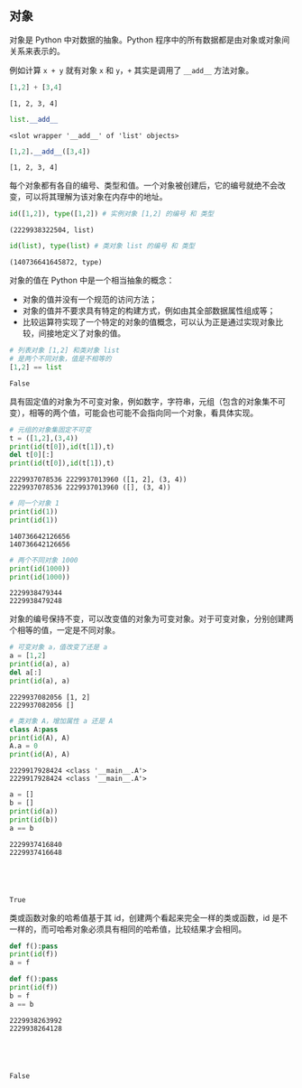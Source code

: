 ## 对象

对象是 Python 中对数据的抽象。Python 程序中的所有数据都是由对象或对象间关系来表示的。

例如计算 `x + y` 就有对象 `x` 和 `y`，`+` 其实是调用了 `__add__` 方法对象。


```python
[1,2] + [3,4]
```




    [1, 2, 3, 4]




```python
list.__add__
```




    <slot wrapper '__add__' of 'list' objects>




```python
[1,2].__add__([3,4])
```




    [1, 2, 3, 4]



每个对象都有各自的编号、类型和值。一个对象被创建后，它的编号就绝不会改变，可以将其理解为该对象在内存中的地址。


```python
id([1,2]), type([1,2]) # 实例对象 [1,2] 的编号 和 类型
```




    (2229938322504, list)




```python
id(list), type(list) # 类对象 list 的编号 和 类型
```




    (140736641645872, type)



对象的值在 Python 中是一个相当抽象的概念：
- 对象的值并没有一个规范的访问方法；
- 对象的值并不要求具有特定的构建方式，例如由其全部数据属性组成等；
- 比较运算符实现了一个特定的对象的值概念，可以认为正是通过实现对象比较，间接地定义了对象的值。


```python
# 列表对象 [1,2] 和类对象 list 
# 是两个不同对象，值是不相等的
[1,2] == list 
```




    False



具有固定值的对象为不可变对象，例如数字，字符串，元组（包含的对象集不可变），相等的两个值，可能会也可能不会指向同一个对象，看具体实现。


```python
# 元组的对象集固定不可变
t = ([1,2],(3,4))
print(id(t[0]),id(t[1]),t)
del t[0][:]
print(id(t[0]),id(t[1]),t)
```

    2229937078536 2229937013960 ([1, 2], (3, 4))
    2229937078536 2229937013960 ([], (3, 4))
    


```python
# 同一个对象 1
print(id(1))
print(id(1))
```

    140736642126656
    140736642126656
    


```python
# 两个不同对象 1000
print(id(1000))
print(id(1000))
```

    2229938479344
    2229938479248
    

对象的编号保持不变，可以改变值的对象为可变对象。对于可变对象，分别创建两个相等的值，一定是不同对象。


```python
# 可变对象 a，值改变了还是 a
a = [1,2]
print(id(a), a)
del a[:]
print(id(a), a)
```

    2229937082056 [1, 2]
    2229937082056 []
    


```python
# 类对象 A，增加属性 a 还是 A
class A:pass
print(id(A), A)
A.a = 0
print(id(A), A)
```

    2229917928424 <class '__main__.A'>
    2229917928424 <class '__main__.A'>
    


```python
a = []
b = []
print(id(a))
print(id(b))
a == b
```

    2229937416840
    2229937416648
    




    True



类或函数对象的哈希值基于其 id，创建两个看起来完全一样的类或函数，id 是不一样的，而可哈希对象必须具有相同的哈希值，比较结果才会相同。


```python
def f():pass
print(id(f))
a = f

def f():pass
print(id(f))
b = f
a == b
```

    2229938263992
    2229938264128
    




    False


